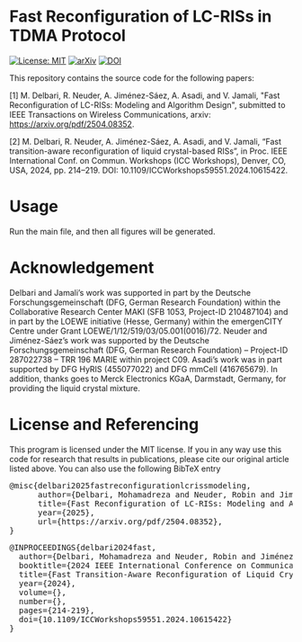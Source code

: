 # Fast Reconfiguration of LC-RISs in TDMA Protocol
[![License: MIT](https://img.shields.io/badge/License-MIT-yellow.svg)](https://opensource.org/licenses/MIT)
[![arXiv](https://img.shields.io/badge/arXiv-2504.08352-b31b1b.svg)](https://arxiv.org/abs/2504.08352)
[![DOI](https://img.shields.io/badge/DOI-10.1109%2FICCWorkshops59551.2024.10615422-blue.svg)](https://ieeexplore.ieee.org/document/10615422)

This repository contains the source code for the following papers:

[1] M. Delbari, R. Neuder, A. Jiménez-Sáez, A. Asadi, and V. Jamali, "Fast Reconfiguration of LC-RISs: Modeling and Algorithm Design", submitted to IEEE Transactions on Wireless Communications, arxiv: https://arxiv.org/pdf/2504.08352.

[2] M. Delbari, R. Neuder, A. Jiménez-Sáez, A. Asadi, and V. Jamali, “Fast transition-aware reconfiguration of liquid crystal-based RISs”, in Proc. IEEE International Conf. on Commun. Workshops (ICC Workshops), Denver, CO, USA, 2024, pp. 214–219. DOI: 10.1109/ICCWorkshops59551.2024.10615422.

# Usage
Run the main file, and then all figures will be generated.

# Acknowledgement
Delbari and Jamali’s work was supported in part by the Deutsche Forschungsgemeinschaft (DFG, German Research Foundation) within the Collaborative Research Center MAKI (SFB 1053, Project-ID 210487104) and in part by the LOEWE initiative (Hesse, Germany) within the emergenCITY Centre under Grant LOEWE/1/12/519/03/05.001(0016)/72. Neuder and Jiménez-Sáez’s work was supported by the Deutsche Forschungsgemeinschaft (DFG, German Research Foundation) – Project-ID 287022738 – TRR 196 MARIE within project C09. Asadi’s work was in part supported by DFG HyRIS (455077022) and DFG mmCell (416765679). In addition, thanks goes to Merck Electronics KGaA, Darmstadt, Germany, for providing the liquid crystal mixture.

# License and Referencing
This program is licensed under the MIT license. If you in any way use this code for research that results in publications, please cite our original article listed above. You can also use the following BibTeX entry

<pre lang="markdown">
@misc{delbari2025fastreconfigurationlcrissmodeling,
      author={Delbari, Mohamadreza and Neuder, Robin and Jiménez-Sáez, Alejandro and Asadi, Arash and Jamali, Vahid},
      title={Fast Reconfiguration of LC-RISs: Modeling and Algorithm Design},
      year={2025},
      url={https://arxiv.org/pdf/2504.08352}, 
}
</pre>

<pre lang="markdown">
@INPROCEEDINGS{delbari2024fast,
  author={Delbari, Mohamadreza and Neuder, Robin and Jiménez-Sáez, Alejandro and Asadi, Arash and Jamali, Vahid},
  booktitle={2024 IEEE International Conference on Communications Workshops (ICC Workshops)}, 
  title={Fast Transition-Aware Reconfiguration of Liquid Crystal-Based RISs}, 
  year={2024},
  volume={},
  number={},
  pages={214-219},
  doi={10.1109/ICCWorkshops59551.2024.10615422}
}
</pre>
